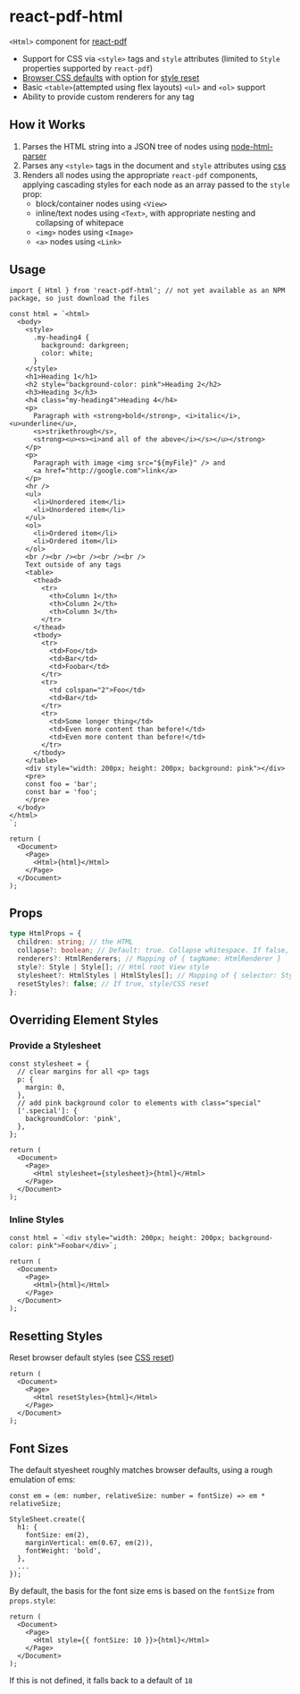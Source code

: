 # react-pdf-html

`<Html>` component for [react-pdf](https://github.com/diegomura/react-pdf/)

- Support for CSS via `<style>` tags and `style` attributes (limited to `Style` properties supported by `react-pdf`)
- [Browser CSS defaults](https://www.w3schools.com/cssref/css_default_values.asp) with option for [style reset](https://meyerweb.com/eric/tools/css/reset/)
- Basic `<table>`(attempted using flex layouts) `<ul>` and `<ol>` support
- Ability to provide custom renderers for any tag

## How it Works

1. Parses the HTML string into a JSON tree of nodes using [node-html-parser](https://github.com/taoqf/node-html-parser)
2. Parses any `<style>` tags in the document and `style` attributes using [css](https://github.com/reworkcss/css)
3. Renders all nodes using the appropriate `react-pdf` components, applying cascading styles for each node as an array passed to the `style` prop:
    - block/container nodes using `<View>`
    - inline/text nodes using `<Text>`, with appropriate nesting and collapsing of whitepace
    - `<img>` nodes using `<Image>`
    - `<a>` nodes using `<Link>`

## Usage

```tsx
import { Html } from 'react-pdf-html'; // not yet available as an NPM package, so just download the files

const html = `<html>
  <body>
    <style>
      .my-heading4 {
        background: darkgreen;
        color: white;
      }
    </style>
    <h1>Heading 1</h1>
    <h2 style="background-color: pink">Heading 2</h2>
    <h3>Heading 3</h3>
    <h4 class="my-heading4">Heading 4</h4>
    <p>
      Paragraph with <strong>bold</strong>, <i>italic</i>, <u>underline</u>,
      <s>strikethrough</s>,
      <strong><u><s><i>and all of the above</i></s></u></strong>
    </p>
    <p>
      Paragraph with image <img src="${myFile}" /> and
      <a href="http://google.com">link</a>
    </p>
    <hr />
    <ul>
      <li>Unordered item</li>
      <li>Unordered item</li>
    </ul>
    <ol>
      <li>Ordered item</li>
      <li>Ordered item</li>
    </ol>
    <br /><br /><br /><br /><br />
    Text outside of any tags
    <table>
      <thead>
        <tr>
          <th>Column 1</th>
          <th>Column 2</th>
          <th>Column 3</th>
        </tr>
      </thead>
      <tbody>
        <tr>
          <td>Foo</td>
          <td>Bar</td>
          <td>Foobar</td>
        </tr>
        <tr>
          <td colspan="2">Foo</td>
          <td>Bar</td>
        </tr>
        <tr>
          <td>Some longer thing</td>
          <td>Even more content than before!</td>
          <td>Even more content than before!</td>
        </tr>
      </tbody>
    </table>
    <div style="width: 200px; height: 200px; background: pink"></div>
    <pre>
    const foo = 'bar';
    const bar = 'foo';
    </pre>
  </body>
</html>
`;

return (
  <Document>
    <Page>
      <Html>{html}</Html>
    </Page>
  </Document>
);
```

## Props

```ts
type HtmlProps = {
  children: string; // the HTML
  collapse?: boolean; // Default: true. Collapse whitespace. If false, render newlines as breaks
  renderers?: HtmlRenderers; // Mapping of { tagName: HtmlRenderer }
  style?: Style | Style[]; // Html root View style
  stylesheet?: HtmlStyles | HtmlStyles[]; // Mapping of { selector: Style }
  resetStyles?: false; // If true, style/CSS reset
};
```

## Overriding Element Styles

### Provide a Stylesheet

```tsx
const stylesheet = {
  // clear margins for all <p> tags
  p: {
    margin: 0, 
  },
  // add pink background color to elements with class="special"
  ['.special']: {
    backgroundColor: 'pink',
  },
};

return (
  <Document>
    <Page>
      <Html stylesheet={stylesheet}>{html}</Html>
    </Page>
  </Document>
);
```

### Inline Styles

```tsx
const html = `<div style="width: 200px; height: 200px; background-color: pink">Foobar</div>`;

return (
  <Document>
    <Page>
      <Html>{html}</Html>
    </Page>
  </Document>
);
```

## Resetting Styles

Reset browser default styles (see [CSS reset](https://meyerweb.com/eric/tools/css/reset/))

```tsx
return (
  <Document>
    <Page>
      <Html resetStyles>{html}</Html>
    </Page>
  </Document>
);
```

## Font Sizes

The default styesheet roughly matches browser defaults, using a rough emulation of ems:

```tsx
const em = (em: number, relativeSize: number = fontSize) => em * relativeSize;

StyleSheet.create({
  h1: {
    fontSize: em(2),
    marginVertical: em(0.67, em(2)),
    fontWeight: 'bold',
  },
  ...
});
```

By default, the basis for the font size ems is based on the `fontSize` from `props.style`:

```tsx
return (
  <Document>
    <Page>
      <Html style={{ fontSize: 10 }}>{html}</Html>
    </Page>
  </Document>
);
```

If this is not defined, it falls back to a default of `18`
